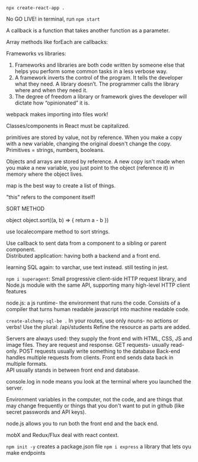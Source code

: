 ```npx create-react-app .```

No GO LIVE!  in terminal, run ```npm start```

A callback is a function that takes another function as a parameter.  

Array methods like forEach are callbacks:

Frameworks vs libraries:
1. Frameworks and libraries are both code written by someone else that helps you perform some common tasks in a less verbose way.
1. A framework inverts the control of the program. It tells the developer what they need. A library doesn’t. The programmer calls the library where and when they need it.
1. The degree of freedom a library or framework gives the developer will dictate how “opinionated” it is.

webpack makes importing into files work! 

Classes/components in React must be capitalized.

primitives are stored by value, not by reference.  When you make a copy with a new variable, changing the original doesn't change the copy.  Primitives = strings, numbers, booleans.

Objects and arrays are stored by reference.  A new copy isn't made when you make a new variable, you just point to the object (reference it) in memory where the object lives.

map is the best way to create a list of things.


"this" refers to the component itself!

SORT METHOD

object
object.sort((a, b) => {
  return a - b
})

use localecompare method to sort strings.


Use callback to sent data from a component to a sibling or parent component.  
Distributed application: having both a backend and a front end.


learning SQL again: to varchar, use text instead.  still testing in jest.


```npm i superagent```:
Small progressive client-side HTTP request library, and Node.js module with the same API, supporting many high-level HTTP client features

node.js:
a js runtime- the environment that runs the code.  Consists of a compiler that turns human readable javascript into machine readable code.

```create-alchemy-sql-be .```
In your routes, use only nouns- no actions or verbs!
Use the plural: /api/students
Refine the resource as parts are added.

Servers are always used: they supply the front end with HTML, CSS, JS and image files.
They are request and response.
GET requests- usually read-only.
POST requests usually write something to the database
Back-end handles multiple requests from clients.  Front end sends data back in multiple formats.  
API usually stands in between front end and database.

console.log in node means you look at the terminal where you launched the server.

Environment variables in the computer, not the code, and are things that may change frequently or things that you don't want to put in github (like secret passwords and API keys).

node.js allows you to run both the front end and the back end.

mobX and Redux/Flux deal with react context.  

```npm init -y``` creates a package.json file
```npm i express``` a library that lets oyu make endpoints
